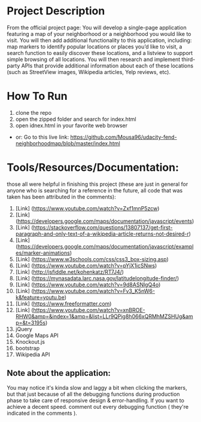 # Project Description 
From the official project page:
You will develop a single-page application featuring a map of your neighborhood or a neighborhood you would like to visit. You will then add additional functionality to this application, including: map markers to identify popular locations or places you’d like to visit, a search function to easily discover these locations, and a listview to support simple browsing of all locations. You will then research and implement third-party APIs that provide additional information about each of these locations (such as StreetView images, Wikipedia articles, Yelp reviews, etc).
# How To Run
1. clone the repo
2. open the zipped folder and search for index.html
3. open idnex.html in your favorite web browser

* or: Go to this live link: https://github.com/Mousa96/udacity-fend-neighborhoodmap/blob/master/index.html
# Tools/Resources/Documentation:
those all were helpful in finishing this project (these are just in general for anyone who is searching for a reference in the future, all code that was taken has been attributed in the comments):
1. [Link] (https://www.youtube.com/watch?v=Zxf1mnP5zcw)
2. [Link] (https://developers.google.com/maps/documentation/javascript/events)
3. [Link] (https://stackoverflow.com/questions/13807137/get-first-paragraph-and-only-text-of-a-wikipedia-article-returns-not-desired-r)
4. [Link] (https://developers.google.com/maps/documentation/javascript/examples/marker-animations)
5. [Link] (https://www.w3schools.com/css/css3_box-sizing.asp)
6. [Link] (https://www.youtube.com/watch?v=pYjX1icSNws)
7. [Link] (http://jsfiddle.net/kohenkatz/RT7J4/)
8. [Link] (https://mynasadata.larc.nasa.gov/latitudelongitude-finder/)
9. [Link] (https://www.youtube.com/watch?v=9d8ASNlgQ4o)
10. [Link] (https://www.youtube.com/watch?v=Fv3_K5nW6-k&feature=youtu.be)
11. [Link] (https://www.freeformatter.com)
12. [Link] (https://www.youtube.com/watch?v=xnBROE-RHW0&amp=&index=1&amp=&list=LLr9QPig8h066xQRMhMZSHUg&amp=&t=3195s)
13. jQuery
14. Google Maps API
15. Knockout.js
16. bootstrap
17. Wikipedia API
## Note about the application:
You may notice it's kinda slow and laggy a bit when clicking the markers, but that just because of all the debugging functions during production phase to take care of responsive design & error-handling. If you want to achieve a decent speed. comment out every debugging function ( they're indicated in the comments ). 
